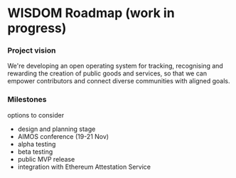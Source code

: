 # WISDOM Roadmap (work in progress)

### Project vision
We're developing an open operating system for tracking, recognising and rewarding the creation of public goods and services, so that we can empower contributors and connect diverse communities with aligned goals. 

### Milestones

options to consider
- design and planning stage
- AIMOS conference (19-21 Nov)
- alpha testing
- beta testing
- public MVP release
- integration with Ethereum Attestation Service 
